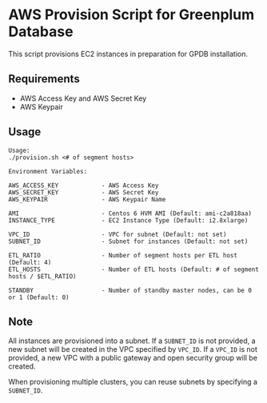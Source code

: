 # AWS Provision Script for Greenplum Database

This script provisions EC2 instances in preparation for GPDB
installation.

## Requirements

* AWS Access Key and AWS Secret Key
* AWS Keypair

## Usage

```
Usage:
./provision.sh <# of segment hosts>

Environment Variables:

AWS_ACCESS_KEY            - AWS Access Key
AWS_SECRET_KEY            - AWS Secret Key
AWS_KEYPAIR               - AWS Keypair Name

AMI                       - Centos 6 HVM AMI (Default: ami-c2a818aa)
INSTANCE_TYPE             - EC2 Instance Type (Default: i2.8xlarge)

VPC_ID                    - VPC for subnet (Default: not set)
SUBNET_ID                 - Subnet for instances (Default: not set)

ETL_RATIO                 - Number of segment hosts per ETL host (Default: 4)
ETL_HOSTS                 - Number of ETL hosts (Default: # of segment hosts / $ETL_RATIO)

STANDBY                   - Number of standby master nodes, can be 0 or 1 (Default: 0)
```

## Note

All instances are provisioned into a subnet. If a `SUBNET_ID` is not provided, a new subnet will be created in the VPC specified by `VPC_ID`. If a `VPC_ID` is not provided, a new VPC with a public gateway and open security group will be created. 

When provisioning multiple clusters, you can reuse subnets by specifying a `SUBNET_ID`.
